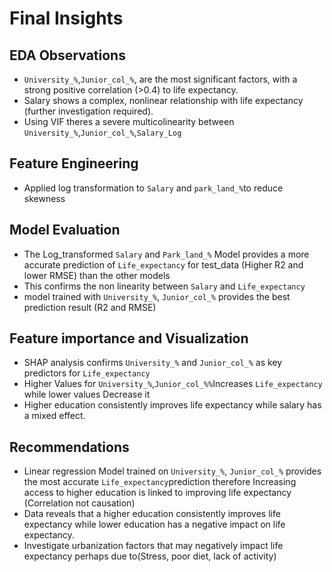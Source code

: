 # Final Insights

## EDA Observations
- `University_%`,`Junior_col_%`, are the most significant factors, with a strong positive correlation (>0.4) to life expectancy.
- Salary shows a complex, nonlinear relationship with life expectancy (further investigation required).
- Using VIF theres a severe multicolinearity between  `University_%`,`Junior_col_%`,`Salary_Log`

## Feature Engineering
- Applied log transformation to `Salary` and `park_land_%`to reduce skewness

## Model Evaluation
- The Log_transformed `Salary` and `Park_land_%` Model provides a more accurate prediction of `Life_expectancy` for test_data (Higher R2 and lower RMSE) than the other models
- This confirms the non linearity between `Salary` and `Life_expectancy`
- model trained with `University_%`, `Junior_col_%` provides the best prediction result (R2 and RMSE)

## Feature importance and Visualization
- SHAP analysis confirms `University_%` and `Junior_col_%` as key predictors for `Life_expectancy`
- Higher Values for `University_%`,`Junior_col_%%`Increases `Life_expectancy` while lower values Decrease it
- Higher education consistently improves life expectancy while salary has a mixed effect.

## Recommendations
- Linear regression Model trained on `University_%`, `Junior_col_%` provides the most accurate `Life_expectancy`prediction therefore  Increasing access to higher education is linked to improving life expectancy (Correlation not causation)
- Data reveals that a higher education consistently improves life expectancy while lower education has a negative impact on life expectancy. 
- Investigate urbanization factors that may negatively impact life expectancy perhaps due to(Stress, poor diet, lack of activity)
  